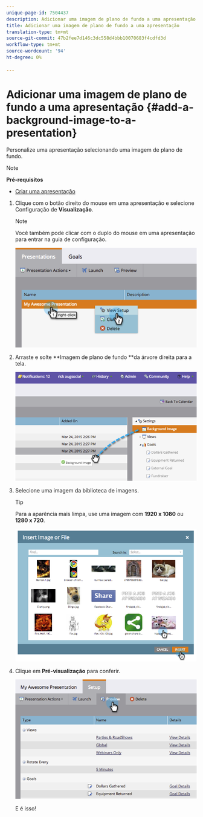 ```yaml
---
unique-page-id: 7504437
description: Adicionar uma imagem de plano de fundo a uma apresentação - Documentos do Marketing - Documentação do produto
title: Adicionar uma imagem de plano de fundo a uma apresentação
translation-type: tm+mt
source-git-commit: 47b2fee7d146c3dc558d4bbb10070683f4cdfd3d
workflow-type: tm+mt
source-wordcount: '94'
ht-degree: 0%

---
```



# Adicionar uma imagem de plano de fundo a uma apresentação {#add-a-background-image-to-a-presentation}

Personalize uma apresentação selecionando uma imagem de plano de fundo.

>[!NOTE]
>
>**Pré-requisitos**
>
>* [Criar uma apresentação](create-a-presentation.md)

>



1. Clique com o botão direito do mouse em uma apresentação e selecione Configuração de **Visualização**.

   >[!NOTE]
   >
   >Você também pode clicar com o duplo do mouse em uma apresentação para entrar na guia de configuração.

   ![](assets/image2015-3-24-14-3a36-3a52.png)

1. Arraste e solte **Imagem de plano de fundo **da árvore direita para a tela.

   ![](assets/image2015-3-24-14-3a39-3a40.png)

1. Selecione uma imagem da biblioteca de imagens.

   >[!TIP]
   >
   >Para a aparência mais limpa, use uma imagem com **1920 x 1080** ou **1280 x 720**.

   ![](assets/image2015-3-24-14-3a47-3a57.png)

1. Clique em **Pré-visualização** para conferir.

   ![](assets/image2015-3-24-14-3a51-3a1.png)

   E é isso!

